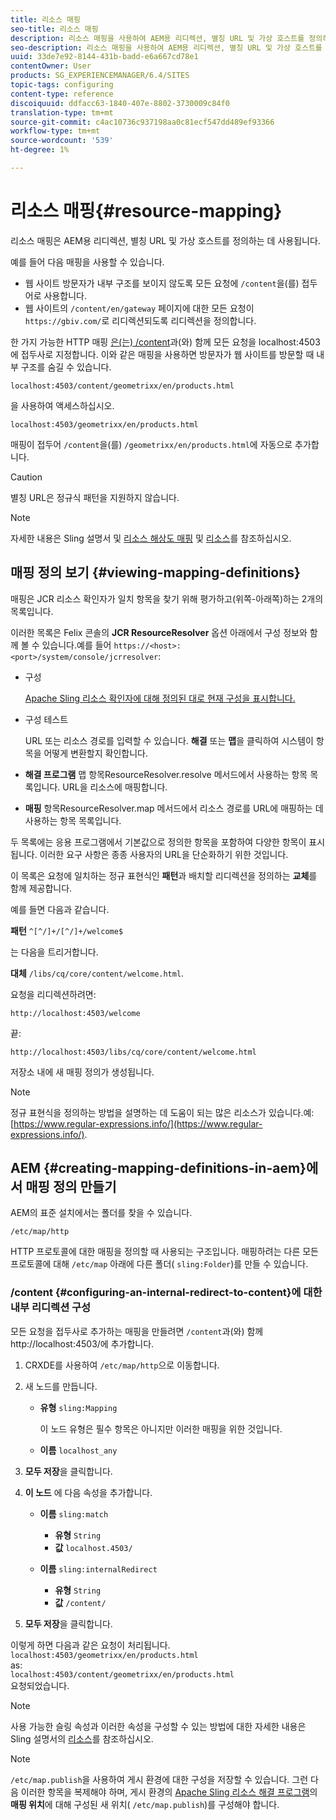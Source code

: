 ```yaml
---
title: 리소스 매핑
seo-title: 리소스 매핑
description: 리소스 매핑을 사용하여 AEM용 리디렉션, 별칭 URL 및 가상 호스트를 정의하는 방법을 알아봅니다.
seo-description: 리소스 매핑을 사용하여 AEM용 리디렉션, 별칭 URL 및 가상 호스트를 정의하는 방법을 알아봅니다.
uuid: 33de7e92-8144-431b-badd-e6a667cd78e1
contentOwner: User
products: SG_EXPERIENCEMANAGER/6.4/SITES
topic-tags: configuring
content-type: reference
discoiquuid: ddfacc63-1840-407e-8802-3730009c84f0
translation-type: tm+mt
source-git-commit: c4ac10736c937198aa0c81ecf547dd489ef93366
workflow-type: tm+mt
source-wordcount: '539'
ht-degree: 1%

---
```



# 리소스 매핑{#resource-mapping}

리소스 매핑은 AEM용 리디렉션, 별칭 URL 및 가상 호스트를 정의하는 데 사용됩니다.

예를 들어 다음 매핑을 사용할 수 있습니다.

* 웹 사이트 방문자가 내부 구조를 보이지 않도록 모든 요청에 `/content`을(를) 접두어로 사용합니다.
* 웹 사이트의 `/content/en/gateway` 페이지에 대한 모든 요청이 `https://gbiv.com/`로 리디렉션되도록 리디렉션을 정의합니다.

한 가지 가능한 HTTP 매핑 [은(는) /content](#configuring-an-internal-redirect-to-content)과(와) 함께 모든 요청을 localhost:4503에 접두사로 지정합니다. 이와 같은 매핑을 사용하면 방문자가 웹 사이트를 방문할 때 내부 구조를 숨길 수 있습니다.

`localhost:4503/content/geometrixx/en/products.html`

을 사용하여 액세스하십시오.

`localhost:4503/geometrixx/en/products.html`

매핑이 접두어 `/content`을(를) `/geometrixx/en/products.html`에 자동으로 추가합니다.

>[!CAUTION]
>
>별칭 URL은 정규식 패턴을 지원하지 않습니다.

>[!NOTE]
>
>자세한 내용은 Sling 설명서 및 [리소스 해상도 매핑](https://sling.apache.org/site/resources.html) 및 [리소스](https://sling.apache.org/site/mappings-for-resource-resolution.html)를 참조하십시오.

## 매핑 정의 보기 {#viewing-mapping-definitions}

매핑은 JCR 리소스 확인자가 일치 항목을 찾기 위해 평가하고(위쪽-아래쪽)하는 2개의 목록입니다.

이러한 목록은 Felix 콘솔의 **JCR ResourceResolver** 옵션 아래에서 구성 정보와 함께 볼 수 있습니다.예를 들어 `https://<host>:<port>/system/console/jcrresolver`:

* 구성

   [Apache Sling 리소스 확인자에 대해 정의된 대로 현재 구성을 표시합니다.](/help/sites-deploying/osgi-configuration-settings.md)

* 구성 테스트

   URL 또는 리소스 경로를 입력할 수 있습니다. **해결** 또는 **맵**&#x200B;을 클릭하여 시스템이 항목을 어떻게 변환할지 확인합니다.

* **해결 프로그램**
맵 항목ResourceResolver.resolve 메서드에서 사용하는 항목 목록입니다. URL을 리소스에 매핑합니다.

* **매핑**
항목ResourceResolver.map 메서드에서 리소스 경로를 URL에 매핑하는 데 사용하는 항목 목록입니다.

두 목록에는 응용 프로그램에서 기본값으로 정의한 항목을 포함하여 다양한 항목이 표시됩니다. 이러한 요구 사항은 종종 사용자의 URL을 단순화하기 위한 것입니다.

이 목록은 요청에 일치하는 정규 표현식인 **패턴**&#x200B;과 배치할 리디렉션을 정의하는 **교체**&#x200B;를 함께 제공합니다.

예를 들면 다음과 같습니다.

**패턴** `^[^/]+/[^/]+/welcome$`

는 다음을 트리거합니다.

**대체** `/libs/cq/core/content/welcome.html`.

요청을 리디렉션하려면:

`http://localhost:4503/welcome`

끝:

`http://localhost:4503/libs/cq/core/content/welcome.html`

저장소 내에 새 매핑 정의가 생성됩니다.

>[!NOTE]
>
>정규 표현식을 정의하는 방법을 설명하는 데 도움이 되는 많은 리소스가 있습니다.예: [https://www.regular-expressions.info/](https://www.regular-expressions.info/).

## AEM {#creating-mapping-definitions-in-aem}에서 매핑 정의 만들기

AEM의 표준 설치에서는 폴더를 찾을 수 있습니다.

`/etc/map/http`

HTTP 프로토콜에 대한 매핑을 정의할 때 사용되는 구조입니다. 매핑하려는 다른 모든 프로토콜에 대해 `/etc/map` 아래에 다른 폴더( `sling:Folder`)를 만들 수 있습니다.

### /content {#configuring-an-internal-redirect-to-content}에 대한 내부 리디렉션 구성

모든 요청을 접두사로 추가하는 매핑을 만들려면 `/content`과(와) 함께 http://localhost:4503/에 추가합니다.

1. CRXDE를 사용하여 `/etc/map/http`으로 이동합니다.

1. 새 노드를 만듭니다.

   * **유형** `sling:Mapping`

      이 노드 유형은 필수 항목은 아니지만 이러한 매핑을 위한 것입니다.

   * **이름** `localhost_any`

1. **모두 저장**&#x200B;을 클릭합니다.
1. **이 노드** 에 다음 속성을 추가합니다.

   * **이름** `sling:match`

      * **유형** `String`
      * **값** `localhost.4503/`
   * **이름** `sling:internalRedirect`

      * **유형** `String`
      * **값** `/content/`


1. **모두 저장**&#x200B;을 클릭합니다.

이렇게 하면 다음과 같은 요청이 처리됩니다.\
`localhost:4503/geometrixx/en/products.html`\
as:\
`localhost:4503/content/geometrixx/en/products.html`\
요청되었습니다.

>[!NOTE]
>
>사용 가능한 슬링 속성과 이러한 속성을 구성할 수 있는 방법에 대한 자세한 내용은 Sling 설명서의 [리소스](https://sling.apache.org/site/mappings-for-resource-resolution.html)를 참조하십시오.

>[!NOTE]
>
>`/etc/map.publish`을 사용하여 게시 환경에 대한 구성을 저장할 수 있습니다. 그런 다음 이러한 항목을 복제해야 하며, 게시 환경의 [Apache Sling 리소스 해결 프로그램](/help/sites-deploying/osgi-configuration-settings.md#apacheslingresourceresolver)의 **매핑 위치**&#x200B;에 대해 구성된 새 위치( `/etc/map.publish`)를 구성해야 합니다.

